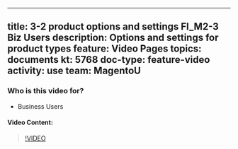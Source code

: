 
---
title: 3-2 product options and settings FI_M2-3 Biz Users
description: Options and settings for product types
feature: Video Pages
topics: documents
kt: 5768
doc-type: feature-video
activity: use
team: MagentoU
---

### Who is this video for?

* Business Users

#### Video Content:

>[!VIDEO](https://video.tv.adobe.com/v/35953)

